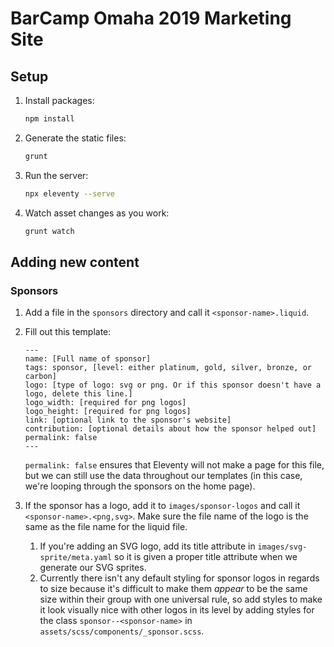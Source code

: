 # BarCamp Omaha 2019 Marketing Site

## Setup

1. Install packages:
    ```bash
    npm install
    ```
1. Generate the static files:
    ```bash
    grunt
    ```
1. Run the server:
    ```bash
    npx eleventy --serve
    ```
1. Watch asset changes as you work:
    ```bash
    grunt watch
    ```

## Adding new content

### Sponsors

1. Add a file in the `sponsors` directory and call it `<sponsor-name>.liquid`.
1. Fill out this template:

    ```liquid
    ---
    name: [Full name of sponsor]
    tags: sponsor, [level: either platinum, gold, silver, bronze, or carbon]
    logo: [type of logo: svg or png. Or if this sponsor doesn't have a logo, delete this line.]
    logo_width: [required for png logos]
    logo_height: [required for png logos]
    link: [optional link to the sponsor's website]
    contribution: [optional details about how the sponsor helped out]
    permalink: false
    ---
    ```

    `permalink: false` ensures that Eleventy will not make a page for this file, but we can still use the data throughout our templates (in this case, we're looping through the sponsors on the home page).

1. If the sponsor has a logo, add it to `images/sponsor-logos` and call it `<sponsor-name>.<png,svg>`. Make sure the file name of the logo is the same as the file name for the liquid file.
    1. If you're adding an SVG logo, add its title attribute in `images/svg-sprite/meta.yaml` so it is given a proper title attribute when we generate our SVG sprites.
    1. Currently there isn't any default styling for sponsor logos in regards to size because it's difficult to make them _appear_ to be the same size within their group with one universal rule, so add styles to make it look visually nice with other logos in its level by adding styles for the class `sponsor--<sponsor-name>` in `assets/scss/components/_sponsor.scss`.
